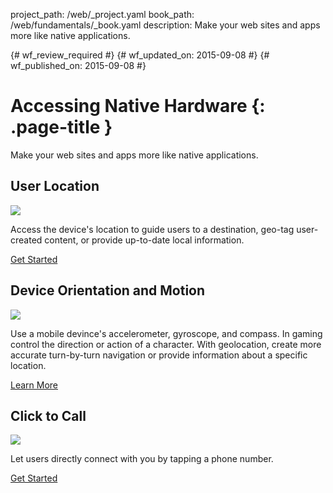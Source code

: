 project_path: /web/_project.yaml
book_path: /web/fundamentals/_book.yaml
description: Make your web sites and apps more like native applications.

{# wf_review_required #}
{# wf_updated_on: 2015-09-08 #}
{# wf_published_on: 2015-09-08 #}

# Accessing Native Hardware {: .page-title }

Make your web sites and apps more like native applications.

## User Location

<img src="https://placehold.it/300x200" class="attempt-right">

Access the device's location to guide users to a destination, geo-tag user-created content, or provide up-to-date local information.

[Get Started](device-orientation/)

<div style="clear:both;"></div>

## Device Orientation and Motion

<img src="https://placehold.it/300x200" class="attempt-right">

Use a mobile devince's accelerometer, gyroscope, and compass. In gaming control the direction or action of a character. With geolocation, create more accurate turn-by-turn navigation or provide information about a specific location.

[Learn More](user-location/)

<div style="clear:both;"></div>

## Click to Call

<img src="https://placehold.it/300x200" class="attempt-right">

Let users directly connect with you by tapping a phone number.

[Get Started](click-to-call/)